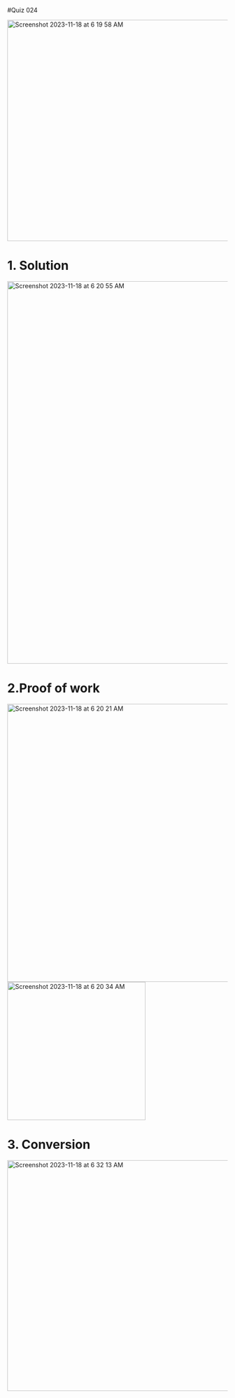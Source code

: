 #Quiz 024

<img width="506" alt="Screenshot 2023-11-18 at 6 19 58 AM" src="https://github.com/K-Schriber/Unit-2-Comp-Sci/assets/142757998/248e5195-f821-4e57-917b-6105c3d8bfad">



# 1. Solution
<img width="875" alt="Screenshot 2023-11-18 at 6 20 55 AM" src="https://github.com/K-Schriber/Unit-2-Comp-Sci/assets/142757998/b2364b54-4a23-4975-afe1-ff40b6541e2c">


# 2.Proof of work
<img width="636" alt="Screenshot 2023-11-18 at 6 20 21 AM" src="https://github.com/K-Schriber/Unit-2-Comp-Sci/assets/142757998/4433c6bc-2874-4629-855c-cc346201634e">

<img width="316" alt="Screenshot 2023-11-18 at 6 20 34 AM" src="https://github.com/K-Schriber/Unit-2-Comp-Sci/assets/142757998/1e704a94-8063-4a2f-8366-744b8d21f560">

# 3. Conversion 

<img width="528" alt="Screenshot 2023-11-18 at 6 32 13 AM" src="https://github.com/K-Schriber/Unit-2-Comp-Sci/assets/142757998/6a005320-52e2-4750-ba11-cb4d6b17b72b">
